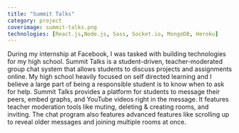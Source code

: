 ```yaml
---
title: "Summit Talks"
category: project
coverimage: summit-talks.png
technologies: [React.js,Node.js, Sass, Socket.io, MongoDB, Heroku]
---
```


During my internship at Facebook, I was tasked with building technologies for my high school. Summit Talks is a student-driven, teacher-moderated group chat system that allows students to discuss projects and assignments online. My high school heavily focused on self directed learning and I believe a large part of being a responsible student is to know when to ask for help. Summit Talks provides a platform for students to message their peers, embed graphs, and YouTube videos right in the message. It features teacher moderation tools like muting, deleting & creating rooms, and inviting. The chat program also features advanced features like scrolling up to reveal older messages and joining multiple rooms at once.
